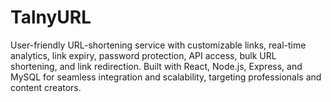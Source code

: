 # TalnyURL
User-friendly URL-shortening service with customizable links, real-time analytics, link expiry, password protection, API access, bulk URL shortening, and link redirection. Built with React, Node.js, Express, and MySQL for seamless integration and scalability, targeting professionals and content creators.
